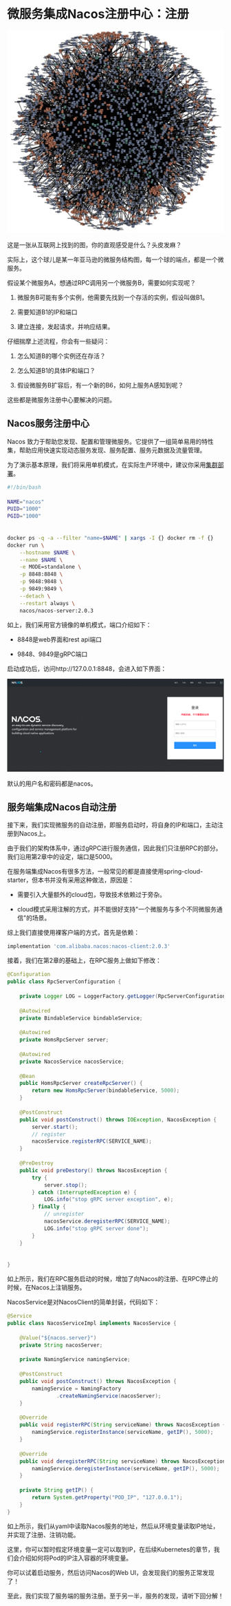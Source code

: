 # 微服务集成Nacos注册中心：注册

![f](amazon-ms-structure.png)

这是一张从互联网上找到的图，你的直观感受是什么？头皮发麻？

实际上，这个球儿是某一年亚马逊的微服务结构图，每一个球的端点，都是一个微服务。

假设某个微服务A，想通过RPC调用另一个微服务B，需要如何实现呢？

1. 微服务B可能有多个实例，他需要先找到一个存活的实例，假设叫做B1。

2. 需要知道B1的IP和端口

3. 建立连接，发起请求，并响应结果。

仔细揣摩上述流程，你会有一些疑问：

1. 怎么知道B的哪个实例还在存活？

2. 怎么知道B1的具体IP和端口？

3. 假设微服务B扩容后，有一个新的B6，如何上服务A感知到呢？

这些都是微服务注册中心要解决的问题。

## Nacos服务注册中心

Nacos 致力于帮助您发现、配置和管理微服务。它提供了一组简单易用的特性集，帮助应用快速实现动态服务发现、服务配置、服务元数据及流量管理。

为了演示基本原理，我们将采用单机模式，在实际生产环境中，建议你采用[集群部署](https://nacos.io/zh-cn/docs/cluster-mode-quick-start.html)。

```bash
#!/bin/bash

NAME="nacos"
PUID="1000"
PGID="1000"


docker ps -q -a --filter "name=$NAME" | xargs -I {} docker rm -f {}
docker run \
    --hostname $NAME \
    --name $NAME \
    -e MODE=standalone \
    -p 8848:8848 \
    -p 9848:9848 \
    -p 9849:9849 \
    --detach \
    --restart always \
    nacos/nacos-server:2.0.3
```

如上，我们采用官方镜像的单机模式，端口介绍如下：

- 8848是web界面和rest api端口

- 9848、9849是gRPC端口

启动成功后，访问http://127.0.0.1:8848，会进入如下界面：

![f](./nacos-web.png)

默认的用户名和密码都是nacos。

## 服务端集成Nacos自动注册

接下来，我们实现微服务的自动注册，即服务启动时，将自身的IP和端口，主动注册到Nacos上。

由于我们的架构体系中，通过gRPC进行服务通信，因此我们只注册RPC的部分。我们沿用第2章中的设定，端口是5000。

在服务端集成Nacos有很多方法，一般常见的都是直接使用spring-cloud-starter，但本书并没有采用这种做法，原因是：

- 需要引入大量额外的cloud包，导致技术依赖过于旁杂。

- cloud模式采用注解的方式，并不能很好支持"一个微服务与多个不同微服务通信"的场景。

综上我们直接使用裸客户端的方式，首先是依赖：

```groovy
implementation 'com.alibaba.nacos:nacos-client:2.0.3'
```

接着，我们在第2章的基础上，在RPC服务上做如下修改：

```java
@Configuration
public class RpcServerConfiguration {

    private Logger LOG = LoggerFactory.getLogger(RpcServerConfiguration.class);

    @Autowired
    private BindableService bindableService;

    @Autowired
    private HomsRpcServer server;

    @Autowired
    private NacosService nacosService;

    @Bean
    public HomsRpcServer createRpcServer() {
        return new HomsRpcServer(bindableService, 5000);
    }

    @PostConstruct
    public void postConstruct() throws IOException, NacosException {
        server.start();
        // register
        nacosService.registerRPC(SERVICE_NAME);
    }

    @PreDestroy
    public void preDestory() throws NacosException {
        try {
            server.stop();
        } catch (InterruptedException e) {
            LOG.info("stop gRPC server exception", e);
        } finally {
            // unregister
            nacosService.deregisterRPC(SERVICE_NAME);
            LOG.info("stop gRPC server done");
        }
    }


}
```

如上所示，我们在RPC服务启动的时候，增加了向Nacos的注册、在RPC停止的时候，在Nacos上注销服务。

NacosService是对NacosClient的简单封装，代码如下：

```java
@Service
public class NacosServiceImpl implements NacosService {

    @Value("${nacos.server}")
    private String nacosServer;

    private NamingService namingService;

    @PostConstruct
    public void postConstruct() throws NacosException {
        namingService = NamingFactory
                .createNamingService(nacosServer);
    }

    @Override
    public void registerRPC(String serviceName) throws NacosException {
        namingService.registerInstance(serviceName, getIP(), 5000);
    }

    @Override
    public void deregisterRPC(String serviceName) throws NacosException {
        namingService.deregisterInstance(serviceName, getIP(), 5000);
    }

    private String getIP() {
        return System.getProperty("POD_IP", "127.0.0.1");
    }
}
```

如上所示，我们从yaml中读取Nacos服务的地址，然后从环境变量读取IP地址，并实现了注册、注销功能。

这里，你可以暂时假定环境变量一定可以取到IP，在后续Kubernetes的章节，我们会介绍如何将Pod的IP注入容器的环境变量。

你可以试着启动服务，然后访问Nacos的Web UI，会发现我们的服务正常发现了！

至此，我们实现了服务端的服务注册。至于另一半，服务的发现，请听下回分解！
